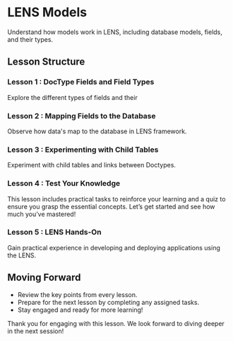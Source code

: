 # LENS Models

Understand how models work in LENS, including database models, fields, and their types.

## Lesson Structure

### Lesson 1 : DocType Fields and Field Types

Explore the different types of fields and their 

### Lesson 2 : Mapping Fields to the Database

Observe how data's map to the database in LENS framework.

### Lesson 3 : Experimenting with Child Tables

Experiment with child tables and links between Doctypes.

### Lesson 4 : Test Your Knowledge

This lesson includes practical tasks to reinforce your learning and a quiz to ensure you grasp the essential concepts. Let’s get started and see how much you’ve mastered!

### Lesson 5 : LENS Hands-On

Gain practical experience in developing and deploying applications using the LENS.

## Moving Forward

-   Review the key points from every lesson.
-   Prepare for the next lesson by completing any assigned tasks.
-   Stay engaged and ready for more learning!

Thank you for engaging with this lesson. We look forward to diving deeper in the next session!
<!--stackedit_data:
eyJoaXN0b3J5IjpbLTc3Nzg0MzAzNywyMDAxODk5OTgxLC00OT
gxNzc5NDEsLTEyMTc3Mzc1MTgsNjQ0MDMzMDE4LC0xMjE3NzM3
NTE4XX0=
-->